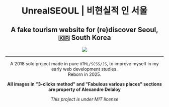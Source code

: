 <h1 align="center">UnrealSEOUL | 비현실적 인 서울</h1>
<h2 align="center">A fake tourism website for (re)discover Seoul, 🇰🇷 South Korea</h2>
<p align="center"><a href="https://github.com/alexandre-delaloy/unrealSEOUL/actions/workflows/deploy.yml"><img src="https://github.com/alexandre-delaloy/unrealSEOUL/actions/workflows/deploy.yml/badge.svg"/></a></p>

***

<p align="center">A 2018 solo project made in pure <code>HTML/SCSS/JS</code>, to improve myself in my early web development studies.<br/>Reborn in 2025.</p>
<p align="center"><strong align="center">All images in "3-clicks method" and "Fabulous various places" sections are property of Alexandre Delaloy</strong></p>
<p align="center"><em align="center">This project is under MIT license</em></p>

